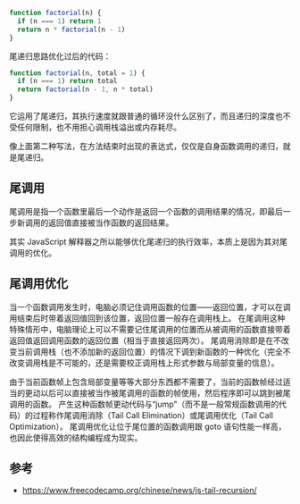 ```javascript
function factorial(n) {
  if (n === 1) return 1
  return n * factorial(n - 1)
}
```

尾递归思路优化过后的代码：

```javascript
function factorial(n, total = 1) {
  if (n === 1) return total
  return factorial(n - 1, n * total)
}
```

它运用了尾递归，其执行速度就跟普通的循环没什么区别了，而且递归的深度也不受任何限制，也不用担心调用栈溢出或内存耗尽。

像上面第二种写法，在方法结束时出现的表达式，仅仅是自身函数调用的递归，就是尾递归。

## 尾调用

尾调用是指一个函数里最后一个动作是返回一个函数的调用结果的情况，即最后一步新调用的返回值直接被当作函数的返回结果。

其实 JavaScript 解释器之所以能够优化尾递归的执行效率，本质上是因为其对尾调用的优化。

## 尾调用优化

当一个函数调用发生时，电脑必须记住调用函数的位置——返回位置，才可以在调用结束后时带着返回值回到该位置，返回位置一般存在调用栈上。
在尾调用这种特殊情形中，电脑理论上可以不需要记住尾调用的位置而从被调用的函数直接带着返回值返回调用函数的返回位置（相当于直接返回两次）。
尾调用消除即是在不改变当前调用栈（也不添加新的返回位置）的情况下调到新函数的一种优化（完全不改变调用栈是不可能的，还是需要校正调用栈上形式参数与局部变量的信息）。

由于当前函数帧上包含局部变量等等大部分东西都不需要了，当前的函数帧经过适当的更动以后可以直接被当作被尾调用的函数的帧使用，然后程序即可以跳到被尾调用的函数。
产生这种函数帧更动代码与“jump”（而不是一般常规函数调用的代码）的过程称作尾调用消除（Tail Call Elimination）或尾调用优化（Tail Call Optimization）。
尾调用优化让位于尾位置的函数调用跟 goto 语句性能一样高，也因此使得高效的结构编程成为现实。

## 参考

- https://www.freecodecamp.org/chinese/news/js-tail-recursion/
